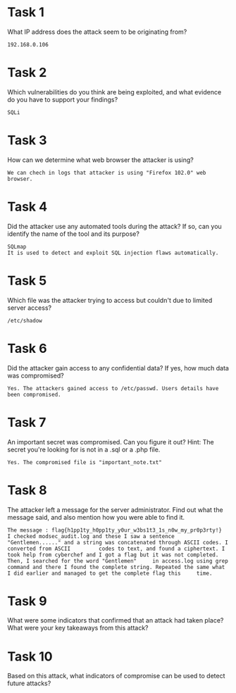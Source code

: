 # Task 1
What IP address does the attack seem to be originating from?

    192.168.0.106

# Task 2
Which vulnerabilities do you think are being exploited, and what evidence do you have to support your findings?
    
    SQLi

# Task 3
How can we determine what web browser the attacker is using?

    We can chech in logs that attacker is using "Firefox 102.0" web browser.
    
# Task 4
Did the attacker use any automated tools during the attack? If so, can you identify the name of the tool and its purpose?
    
    SQLmap
    It is used to detect and exploit SQL injection flaws automatically.
    
# Task 5
Which file was the attacker trying to access but couldn't due to limited server access?
    
    /etc/shadow

# Task 6
Did the attacker gain access to any confidential data? If yes, how much data was compromised?

    Yes. The attackers gained access to /etc/passwd. Users details have been compromised.
    
# Task 7
An important secret was compromised. Can you figure it out? Hint: The secret you're looking for is not in a .sql or a .php file.

    Yes. The compromised file is "important_note.txt"

# Task 8
The attacker left a message for the server administrator. Find out what the message said, and also mention how you were able to find it.

    The message : flag{h1pp1ty_h0pp1ty_y0ur_w3bs1t3_1s_n0w_my_pr0p3rty!}
    I checked modsec_audit.log and these I saw a sentence "Gentlemen......" and a string was concatenated through ASCII codes. I converted from ASCII         codes to text, and found a ciphertext. I took help from cyberchef and I got a flag but it was not completed. Then, I searched for the word "Gentlemen"     in access.log using grep command and there I found the complete string. Repeated the same what I did earlier and managed to get the complete flag this     time.

# Task 9
What were some indicators that confirmed that an attack had taken place? What were your key takeaways from this attack?

# Task 10
Based on this attack, what indicators of compromise can be used to detect future attacks?
